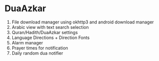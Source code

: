 # DuaAzkar
1. File download manager using okhttp3 and android download manager
2. Arabic view with text search selection
3. Quran/Hadith/DuaAzkar settings
4. Language Directions + Direction Fonts
5. Alarm manager
6. Prayer times for notification
7. Daily random dua notifier
